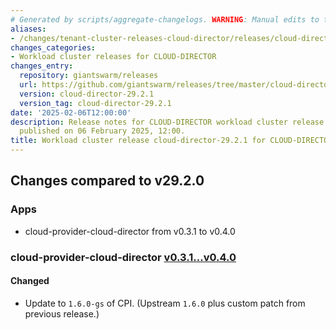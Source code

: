 ```yaml
---
# Generated by scripts/aggregate-changelogs. WARNING: Manual edits to this files will be overwritten.
aliases:
- /changes/tenant-cluster-releases-cloud-director/releases/cloud-director-cloud-director-29.2.1/
changes_categories:
- Workload cluster releases for CLOUD-DIRECTOR
changes_entry:
  repository: giantswarm/releases
  url: https://github.com/giantswarm/releases/tree/master/cloud-director/v29.2.1
  version: cloud-director-29.2.1
  version_tag: cloud-director-29.2.1
date: '2025-02-06T12:00:00'
description: Release notes for CLOUD-DIRECTOR workload cluster release cloud-director-29.2.1,
  published on 06 February 2025, 12:00.
title: Workload cluster release cloud-director-29.2.1 for CLOUD-DIRECTOR
---
```


## Changes compared to v29.2.0

### Apps

- cloud-provider-cloud-director from v0.3.1 to v0.4.0

### cloud-provider-cloud-director [v0.3.1...v0.4.0](https://github.com/giantswarm/cloud-provider-cloud-director-app/compare/v0.3.1...v0.4.0)

#### Changed

- Update to `1.6.0-gs` of CPI. (Upstream `1.6.0` plus custom patch from previous release.)
